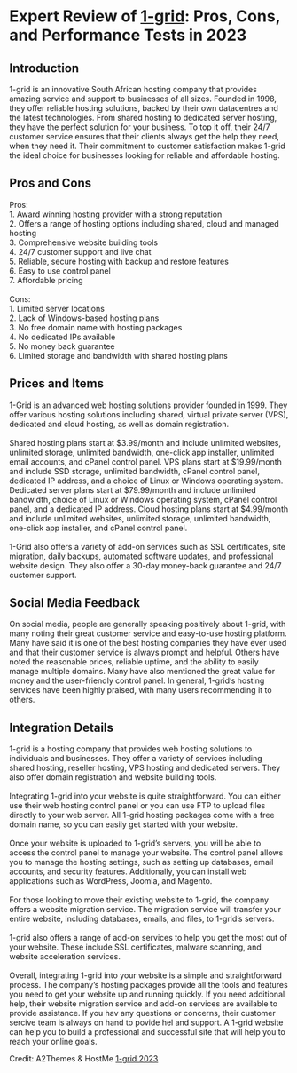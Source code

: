 <h1>Expert Review of <a href="https://a2themes.com/1-grid-reviews">1-grid</a>: Pros, Cons, and Performance Tests in 2023</h1>
<h2>Introduction</h2>
1-grid is an innovative South African hosting company that provides amazing service and support to businesses of all sizes. Founded in 1998, they offer reliable hosting solutions, backed by their own datacentres and the latest technologies. From shared hosting to dedicated server hosting, they have the perfect solution for your business. To top it off, their 24/7 customer service ensures that their clients always get the help they need, when they need it. Their commitment to customer satisfaction makes 1-grid the ideal choice for businesses looking for reliable and affordable hosting.
<h2>Pros and Cons</h2>
Pros:<br>1. Award winning hosting provider with a strong reputation<br>2. Offers a range of hosting options including shared, cloud and managed hosting<br>3. Comprehensive website building tools<br>4. 24/7 customer support and live chat<br>5. Reliable, secure hosting with backup and restore features<br>6. Easy to use control panel<br>7. Affordable pricing<br><br>Cons:<br>1. Limited server locations<br>2. Lack of Windows-based hosting plans<br>3. No free domain name with hosting packages<br>4. No dedicated IPs available<br>5. No money back guarantee<br>6. Limited storage and bandwidth with shared hosting plans
<h2>Prices and Items</h2>
1-Grid is an advanced web hosting solutions provider founded in 1999. They offer various hosting solutions including shared, virtual private server (VPS), dedicated and cloud hosting, as well as domain registration.<br><br>Shared hosting plans start at $3.99/month and include unlimited websites, unlimited storage, unlimited bandwidth, one-click app installer, unlimited email accounts, and cPanel control panel. VPS plans start at $19.99/month and include SSD storage, unlimited bandwidth, cPanel control panel, dedicated IP address, and a choice of Linux or Windows operating system. Dedicated server plans start at $79.99/month and include unlimited bandwidth, choice of Linux or Windows operating system, cPanel control panel, and a dedicated IP address. Cloud hosting plans start at $4.99/month and include unlimited websites, unlimited storage, unlimited bandwidth, one-click app installer, and cPanel control panel.<br><br>1-Grid also offers a variety of add-on services such as SSL certificates, site migration, daily backups, automated software updates, and professional website design. They also offer a 30-day money-back guarantee and 24/7 customer support.
<h2>Social Media Feedback</h2>
On social media, people are generally speaking positively about 1-grid, with many noting their great customer service and easy-to-use hosting platform. Many have said it is one of the best hosting companies they have ever used and that their customer service is always prompt and helpful. Others have noted the reasonable prices, reliable uptime, and the ability to easily manage multiple domains. Many have also mentioned the great value for money and the user-friendly control panel. In general, 1-grid’s hosting services have been highly praised, with many users recommending it to others.
<h2>Integration Details</h2>
1-grid is a hosting company that provides web hosting solutions to individuals and businesses. They offer a variety of services including shared hosting, reseller hosting, VPS hosting and dedicated servers. They also offer domain registration and website building tools.<br><br>Integrating 1-grid into your website is quite straightforward. You can either use their web hosting control panel or you can use FTP to upload files directly to your web server. All 1-grid hosting packages come with a free domain name, so you can easily get started with your website.<br><br>Once your website is uploaded to 1-grid’s servers, you will be able to access the control panel to manage your website. The control panel allows you to manage the hosting settings, such as setting up databases, email accounts, and security features. Additionally, you can install web applications such as WordPress, Joomla, and Magento.<br><br>For those looking to move their existing website to 1-grid, the company offers a website migration service. The migration service will transfer your entire website, including databases, emails, and files, to 1-grid’s servers.<br><br>1-grid also offers a range of add-on services to help you get the most out of your website. These include SSL certificates, malware scanning, and website acceleration services.<br><br>Overall, integrating 1-grid into your website is a simple and straightforward process. The company’s hosting packages provide all the tools and features you need to get your website up and running quickly. If you need additional help, their website migration service and add-on services are available to provide assistance. If you hav any questions or concerns, their customer sercive team is always on hand to povide hel and support. A 1-grid website can help you to build a professional and successful site that will help you to reach your online goals.
<p>Credit: A2Themes & HostMe <a href="https://a2themes.com/1-grid-reviews">1-grid 2023</a></p>